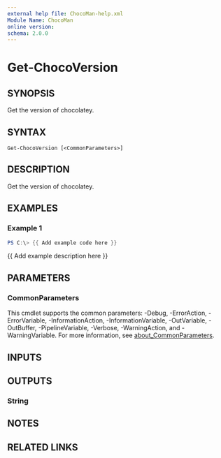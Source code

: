 ```yaml
---
external help file: ChocoMan-help.xml
Module Name: ChocoMan
online version:
schema: 2.0.0
---
```


# Get-ChocoVersion

## SYNOPSIS
Get the version of chocolatey.

## SYNTAX

```
Get-ChocoVersion [<CommonParameters>]
```

## DESCRIPTION
Get the version of chocolatey.

## EXAMPLES

### Example 1
```powershell
PS C:\> {{ Add example code here }}
```

{{ Add example description here }}

## PARAMETERS

### CommonParameters
This cmdlet supports the common parameters: -Debug, -ErrorAction, -ErrorVariable, -InformationAction, -InformationVariable, -OutVariable, -OutBuffer, -PipelineVariable, -Verbose, -WarningAction, and -WarningVariable. For more information, see [about_CommonParameters](http://go.microsoft.com/fwlink/?LinkID=113216).

## INPUTS

## OUTPUTS

### String
## NOTES

## RELATED LINKS
